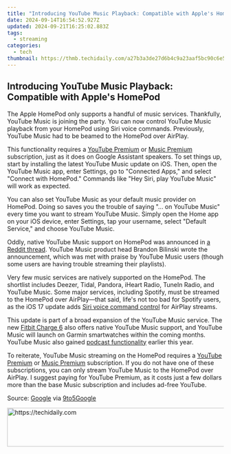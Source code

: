 ```yaml
---
title: "Introducing YouTube Music Playback: Compatible with Apple's HomePod"
date: 2024-09-14T16:54:52.927Z
updated: 2024-09-21T16:25:02.883Z
tags:
  - streaming
categories:
  - tech
thumbnail: https://thmb.techidaily.com/a27b3a3de27d6b4c9a23aaf5bc90c6e51b30c3f5343bae186756d50b06815cf1.jpg
---
```


## Introducing YouTube Music Playback: Compatible with Apple's HomePod

The Apple HomePod only supports a handful of music services. Thankfully, YouTube Music is joining the party. You can now control YouTube Music playback from your HomePod using Siri voice commands. Previously, YouTube Music had to be beamed to the HomePod over AirPlay.

 This functionality requires a [YouTube Premium](https://www.youtube.com/premium) or [Music Premium](https://music.youtube.com/music%5Fpremium) subscription, just as it does on Google Assistant speakers. To set things up, start by installing the latest YouTube Music update on iOS. Then, open the YouTube Music app, enter Settings, go to "Connected Apps," and select "Connect with HomePod." Commands like "Hey Siri, play YouTube Music" will work as expected.

 You can also set YouTube Music as your default music provider on HomePod. Doing so saves you the trouble of saying "... on YouTube Music" every time you want to stream YouTube Music. Simply open the Home app on your iOS device, enter Settings, tap your username, select "Default Service," and choose YouTube Music.

 Oddly, native YouTube Music support on HomePod was announced in [a Reddit thread](https://www.reddit.com/r/YoutubeMusic/comments/17cht03/you%5Fcan%5Fnow%5Fuse%5Fyoutube%5Fmusic%5Fon%5Fyour%5Fapple/). YouTube Music product head Brandon Bilinski wrote the announcement, which was met with praise by YouTube Music users (though some users are having trouble streaming their playlists).

 Very few music services are natively supported on the HomePod. The shortlist includes Deezer, Tidal, Pandora, iHeart Radio, TuneIn Radio, and YouTube Music. Some major services, including Spotify, must be streamed to the HomePod over AirPlay—that said, life's not too bad for Spotify users, as the iOS 17 update adds [Siri voice command control](https://facebook-video-footage.techidaily.com/updated-in-2024-elevate-engagement-top-hashtags-for-gameplay-vids/) for AirPlay streams.

 This update is part of a broad expansion of the YouTube Music service. The new [Fitbit Charge 6](https://win-howtos.techidaily.com/how-to-fix-a-corrupted-windows-store-cache-solutions-explored/) also offers native YouTube Music support, and YouTube Music will launch on Garmin smartwatches within the coming months. YouTube Music also gained [podcast functionality](https://fox-hovers.techidaily.com/updated-in-2024-spectrum-screens-a-new-film-language/) earlier this year.

 To reiterate, YouTube Music streaming on the HomePod requires a [YouTube Premium](https://www.youtube.com/premium) or [Music Premium](https://music.youtube.com/music%5Fpremium) subscription. If you do not have one of these subscriptions, you can only stream YouTube Music to the HomePod over AirPlay. I suggest paying for YouTube Premium, as it costs just a few dollars more than the base Music subscription and includes ad-free YouTube.

 Source: [Google](https://www.reddit.com/r/YoutubeMusic/comments/17cht03/you%5Fcan%5Fnow%5Fuse%5Fyoutube%5Fmusic%5Fon%5Fyour%5Fapple/) via [9to5Google](https://9to5google.com/2023/10/20/youtube-music-homepod/)

<ins class="adsbygoogle"
     style="display:block"
     data-ad-format="autorelaxed"
     data-ad-client="ca-pub-7571918770474297"
     data-ad-slot="1223367746"></ins>

<ins class="adsbygoogle"
     style="display:block"
     data-ad-client="ca-pub-7571918770474297"
     data-ad-slot="8358498916"
     data-ad-format="auto"
     data-full-width-responsive="true"></ins>



<!-- affiliate ads begin -->
<a href="https://imp.i357552.net/c/5597632/857869/11832" target="_top" id="857869">
  <img src="//a.impactradius-go.com/display-ad/11832-857869" border="0" alt="https://techidaily.com" width="728" height="90"/>
</a>
<img height="0" width="0" src="https://imp.i357552.net/i/5597632/857869/11832" style="position:absolute;visibility:hidden;" border="0" />
<!-- affiliate ads end -->

